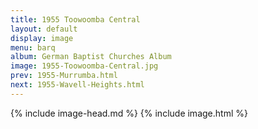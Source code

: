 ```yaml
---
title: 1955 Toowoomba Central
layout: default
display: image
menu: barq
album: German Baptist Churches Album
image: 1955-Toowoomba-Central.jpg
prev: 1955-Murrumba.html
next: 1955-Wavell-Heights.html
---
```

{% include image-head.md %}
{% include image.html %}